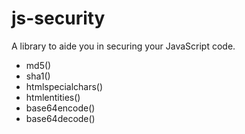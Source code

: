 js-security
===========

A library to aide you in securing your JavaScript code.
- md5()
- sha1()
- htmlspecialchars()
- htmlentities()
- base64encode()
- base64decode()

